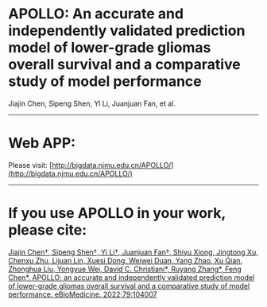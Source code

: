 # APOLLO: An accurate and independently validated prediction model of lower-grade gliomas overall survival and a comparative study of model performance
Jiajin Chen, Sipeng Shen, Yi Li, Juanjuan Fan, et al.

___
# Web APP:
Please visit: [http://bigdata.njmu.edu.cn/APOLLO/](http://bigdata.njmu.edu.cn/APOLLO/)
___

# If you use APOLLO in your work, please cite:
<a href="https://doi.org/10.1016/j.ebiom.2022.104007">Jiajin Chen†, Sipeng Shen†, Yi Li†, Juanjuan Fan†, Shiyu Xiong, Jingtong Xu, Chenxu Zhu, Lijuan Lin, Xuesi Dong, Weiwei Duan, Yang Zhao, Xu Qian, Zhonghua Liu, Yongyue Wei, David C. Christiani*, Ruyang Zhang*, Feng Chen*. APOLLO: an accurate and independently validated prediction model of lower-grade gliomas overall survival and a comparative study of model performance. eBioMedicine. 2022;79:104007</a>
